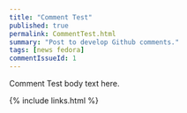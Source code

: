 ```yaml
---
title: "Comment Test"
published: true
permalink: CommentTest.html
summary: "Post to develop Github comments."
tags: [news fedora]
commentIssueId: 1
---
```


Comment Test body text here.

{% include links.html %}

